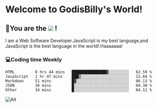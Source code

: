 # Welcome to GodisBilly's World!
## :partying_face:You are the  ![](https://visitor-badge.glitch.me/badge?page_id=Godisbilly.readme) !
I am a Web Software Developer.JavaScript is my best language,and JavaScript is the best language in the world!.Haaaaaaa!
### :computer:Coding time Weekly
  <!--START_SECTION:waka-->
```text
HTML         8 hrs 44 mins   ███████████████▓░░░░░░░░░   62.59 % 
JavaScript   1 hr 47 mins    ███▒░░░░░░░░░░░░░░░░░░░░░   12.84 % 
Markdown     51 mins         █▓░░░░░░░░░░░░░░░░░░░░░░░   06.13 % 
JSON         36 mins         █░░░░░░░░░░░░░░░░░░░░░░░░   04.30 % 
Other        34 mins         █░░░░░░░░░░░░░░░░░░░░░░░░   04.12 % 
```
<!--END_SECTION:waka-->
![Alt](https://repobeats.axiom.co/api/embed/eeff64f6cf3d966257bdb597911b88a4c137d508.svg "Repobeats analytics image")
